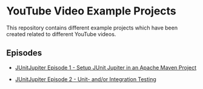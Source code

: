 <!---
 Licensed to the Apache Software Foundation (ASF) under one or more
 contributor license agreements.  See the NOTICE file distributed with
 this work for additional information regarding copyright ownership.
 The ASF licenses this file to You under the Apache License, Version 2.0
 (the "License"); you may not use this file except in compliance with
 the License.  You may obtain a copy of the License at

      http://www.apache.org/licenses/LICENSE-2.0

 Unless required by applicable law or agreed to in writing, software
 distributed under the License is distributed on an "AS IS" BASIS,
 WITHOUT WARRANTIES OR CONDITIONS OF ANY KIND, either express or implied.
 See the License for the specific language governing permissions and
 limitations under the License.
-->

# YouTube Video Example Projects

This repository contains different example projects which 
have been created related to different YouTube videos.

## Episodes

* [JUnitJupiter Episode 1 - Setup JUnit Jupiter in an Apache Maven Project][episode-1]

* [JUnitJupiter Episode 2 - Unit- and/or Integration Testing][episode-2]


[episode-1]: https://youtu.be/NVvMzy0Lin0
[episode-2]: https://youtu.be/IVwbrhYCLpc
